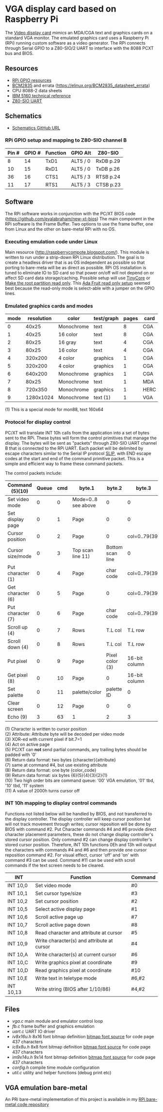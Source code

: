# VGA display card based on Raspberry Pi
The [Video display card](https://sites.google.com/site/eyalabraham/pc-xt/video-display) mimics an MDA/CGA text and graphics cards on a standard VGA monitor. The emulated graphics card uses a Raspberry Pi (RPi) running custom software as a video generator. The RPi connects through Serial GPIO to a Z80-SIO/2 UART to interface with the 8088 PCXT bus and BIOS.

## Resources

- [RPi GPIO resources](https://pinout.xyz/pinout/ground#)
- [BCM2835](https://www.raspberrypi.org/app/uploads/2012/02/BCM2835-ARM-Peripherals.pdf) and errata (https://elinux.org/BCM2835_datasheet_errata)
- CPU 8088-2 data sheets
- [IBM 5160 technical reference](http://www.retroarchive.org/dos/docs/ibm5160techref.pdf)
- [Z80-SIO UART](http://www.z80.info/zip/um0081.pdf)

## Schematics

- [Schematics GitHub URL](https://github.com/eyalabraham/schematics/tree/master/vga-rpi)

### RPi GPIO setup and mapping to Z80-SIO channel B

| Pin # | GPIO # | Function  | GPIO Alt |  Z80-SIO   |
|-------|--------|-----------|----------|------------|
| 8     |   14   | TxD1      | ALT5 / 0 |  RxDB p.29 |
| 10    |   15   | RxD1      | ALT5 / 0 |  TxDB p.26 |
| 36    |   16   | CTS1      | ALT5 / 3 |  RTSB p.24 |
| 11    |   17   | RTS1      | ALT5 / 3 |  CTSB p.23 |

## Software

The RPi software works in conjunction with the PC/XT BIOS code (https://github.com/eyalabraham/new-xt-bios) The main component in the RPi software is the Frame Buffer. Two options to use the frame buffer, one from Linux and the other on bare-metal RPi with no OS.

### Executing emulation code under Linux

Main resource (http://raspberrycompote.blogspot.com/). This module is written to run under a strip-down RPi Linux distribution. The goal is to create a headless driver that is as OS independent as possible so that porting to bare-meta will be as direct as possible.
RPi OS installation is tuned to eliminate IO to SD card so that power on/off will not depend on or affect SD card data storage/caching. Possible setup will use [TinyCore](http://tinycorelinux.net/welcome.html) or [Make the root partition read only](https://hallard.me/raspberry-pi-read-only/).
This [Ada Fruit read only setup](https://learn.adafruit.com/read-only-raspberry-pi) seemed best because the read-only mode is select-able with a jumper on the GPIO lines.

### Emulated graphics cards and modes

 | mode | resolution | color      | test/graph | pages | card | emulated |
 |------|------------|------------|------------|-------|------|----------|
 | 0    | 40x25      | Monochrome | text       |  8    | CGA  |   no     |
 | 1    | 40x25      | 16 color   | text       |  8    | CGA  |   yes    |
 | 2    | 80x25      | 16 gray    | text       |  4    | CGA  |   no     |
 | 3    | 80x25      | 16 color   | text       |  4    | CGA  |   yes    |
 | 4    | 320x200    | 4 color    | graphics   |  1    | CGA  |   no     |
 | 5    | 320x200    | 4 color    | graphics   |  1    | CGA  |   no     |
 | 6    | 640x200    | Monochrome | graphics   |  1    | CGA  |   no     |
 | 7    | 80x25      | Monochrome | text       |  1    | MDA  |   yes    |
 | 8    | 720x350    | Monochrome | graphics   |  1    | HERC |   no     |
 | 9    | 1280x1024  | Monochrome | text (1)   |  1    | VGA  |   no     |

(1) This is a special mode for mon88, text 160x64

### Protocol for display control

PC/XT will translate INT 10h calls from the application into a set of bytes sent to the RPi. These bytes will form the control primitives that manage the display. The bytes will be sent as "packets" through Z80-SIO UART channel B that is connected to the RPi UART.
Each packet will be delimited by escape characters similar to the Serial IP protocol [SLIP](https://en.wikipedia.org/wiki/Serial_Line_Internet_Protocol), with END escape codes at the start and end of the command primitive packet. This is a simple and efficient way to frame these command packets.  
  
The control packets include:

| Command (5)(10)   | Queue | cmd | byte.1              | byte.2          | byte.3        | byte.4    | byte.5  | byte.6     |
|-------------------|-------|-----|---------------------|-----------------|---------------|-----------|---------|------------|
| Set video mode    |  0    | 0   | Mode=0..8 see above | 0               | 0             | 0         | 0       | 0          |
| Set display page  |  0    | 1   | Page                | 0               | 0             | 0         | 0       | 0          |
| Cursor position   |  0    | 2   | Page                | 0               | col=0..79(39) | row=0..24 | 0       | 0          |
| Cursor size/mode  |  0    | 3   | Top scan line 11)   | Bottom scan line| 0             | 0         | 0       | 0          |
| Put character (1) |  0    | 4   | Page                | char code       | col=0..79(39) | row=0..24 | 0       | Attrib.(2) |
| Get character (6) |  0    | 5   | Page                | 0               | col=0..79(39) | row=0..24 | 0       | 0          |
| Put character (7) |  0    | 6   | Page                | char code       | col=0..79(39) | row=0..24 | 0       | 0          |
| Scroll up (4)     |  0    | 7   | Rows                | T.L col         | T.L row       | B.R col   | B.R row | Attrib.(2) |
| Scroll down (4)   |  0    | 8   | Rows                | T.L col         | T.L row       | B.R col   | B.R row | Attrib.(2) |
| Put pixel         |  0    | 9   | Page                | Pixel color (3) |       16-bit column       |     16-bit row       |
| Get pixel (8)     |  0    | 10  | Page                | 0               |       16-bit column       |     16-bit row       |
| Set palette       |  0    | 11  | palette/color       | palette ID      | 0             | 0         | 0       | 0          |
| Clear screen      |  0    | 12  | Page                | 0               | 0             | 0         | 0       | Attrib.(2) |
| Echo (9)          |  3    | 63  | 1                   | 2               | 3             | 4         | 5       | 6          |
  
(1) Character is written to cursor position  
(2) Attribute: Attribute byte will be decoded per video mode  
(3) XOR-ed with current pixel if bit.7=1  
(4) Act on active page  
(5) PC/XT can **not** send partial commands, any trailing bytes should be padded with '0'  
(6) Return data format: two bytes {character}{attribute}  
(7) same at command #4, but use existing attribute  
(8) Return data format: one byte {color_code}  
(9) Return data format: six bytes {6}{5}{4}{3}{2}{1}  
(10) Two high order bits are command queue: '00' VGA emulation, '01' tbd, '10' tbd, '11' system  
(11) A value of 2000h turns cursor off  

### INT 10h mapping to display control commands

Functions not listed below will be handled by BIOS, and not transferred to the display controller.
The display controller will keep cursor position but will not track movement through writes; cursor reposition will be done by BIOS with command #2.
Put Character commands #4 and #6 provide direct character placement parameters, these do not change display controller's stored cursor position. Only command #2 can change display controller's stored cursor position. Therefore, INT 10h functions 0Eh and 13h will output the characters with commands #4 and #6 and then provide one cursor reposition command #2. For visual effect, cursor 'off' and 'on' with command #3 can be used.
Command #11 can be used with scroll commands if the text screen needs to be cleared.

| INT           | Function                                   | Command   |
|---------------|--------------------------------------------|-----------|
| INT 10,0      | Set video mode                             | #0        |
| INT 10,1      | Set cursor type/size                       | #3        |
| INT 10,2      | Set cursor position                        | #2        |
| INT 10,5      | Select active display page                 | #1        |
| INT 10,6      | Scroll active page up                      | #7        |
| INT 10,7      | Scroll active page down                    | #8        |
| INT 10,8      | Read character and attribute at cursor     | #5        |
| INT 10,9      | Write character(s) and attribute at cursor | #4        |
| INT 10,A      | Write character(s) at current cursor       | #6        |
| INT 10,C      | Write graphics pixel at coordinate         | #9        |
| INT 10,D      | Read graphics pixel at coordinate          | #10       |
| INT 10,E      | Write text in teletype mode                | #6,#2     |
| INT 10,13     | Write string (BIOS after 1/10/86)          | #4,#2     |

## Files

- *vga.c* main module and emulator control loop
- *fb.c* frame buffer and graphics emulation
- *uart.c* UART IO driver
- *iv8x16u.h* 8x16 font bitmap definition [bitmap font source](https://github.com/farsil/ibmfonts) for code page 437 characters
- *ic8x8u.h*  8x8 font bitmap definition [bitmap font source](https://github.com/farsil/ibmfonts) for code page 437 characters
- *im9x14u.h* 9x14 font bitmap definition [bitmap font source](https://github.com/farsil/ibmfonts) for code page 437 characters
- *config.h* compile time module configuration
- *util.c* utility and helper functions (debug print etc)

## VGA emulation bare-metal

An PRi bare-metal implementation of this project is available in my [RPi bare-metal code repository](https://github.com/eyalabraham/rpi-bare-metal/tree/master/vga-rpi)

